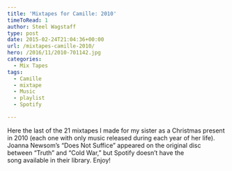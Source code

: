 ```yaml
---
title: 'Mixtapes for Camille: 2010'
timeToRead: 1 
author: Steel Wagstaff
type: post
date: 2015-02-24T21:04:36+00:00
url: /mixtapes-camille-2010/
hero: /2016/11/2010-701142.jpg
categories:
  - Mix Tapes
tags:
  - Camille
  - mixtape
  - Music
  - playlist
  - Spotify

---
```

Here the last of the 21 mixtapes I made for my sister as a Christmas present in 2010 (each one with only music released during each year of her life). Joanna Newsom&#8217;s &#8220;Does Not Suffice&#8221; appeared on the original disc between &#8220;Truth&#8221; and &#8220;Cold War,&#8221; but Spotify doesn&#8217;t have the song available in their library. Enjoy!
